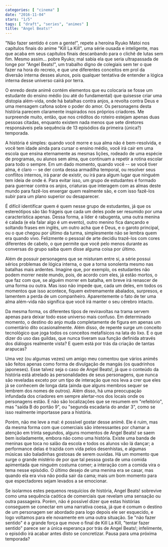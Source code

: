 ```yaml
---
categories: [ "cinema" ]
date: "2016-11-04"
stars: "1/5"
tags: [ "draft", "series", "animes" ]
title: "Angel Beats!"
---
```

"Não fazer sentido é com a gente!", repete a heroína Ryuko Matoi
nos capítulos finais do anime "Kill La Kill", uma série ousada e
inteligente, mas que acaba em seus capítulos finais descanbando para
o clichê de lutas sem fim. Mesmo assim... pobre Ryuko; mal sabia ela
que seria ultrapassada de longe por "Angel Beats!", um trabalho digno de
colegiais sem ter o que fazer na hora do recreio, e que une diferentes
conceitos em prol da diversão interna desses alunos, pois qualquer
tentativa de entender a lógica interna desse universo cairá por terra.

O enredo deste animê contém elementos que eu colocaria se fosse
um estudante do ensino médio (ou até do fundamental) que quisesse
criar uma distopia além-vida, onde há batalhas contra anjos, a
revolta contra Deus e uma mensagem cafona sobre o poder do amor. Os
personagens desta história parecem claramente inspirados nos próprios
criadores. Me surpreende muito, então, que nos créditos do roteiro
estejam apenas duas pessoas citadas, enquanto existem nada menos que
sete diretores responsáveis pela sequência de 13 episódios da primeira
(única?) temporada.

A história é simples: quando você morre e sua alma não é
bem-resolvida, e você tem idade ainda para cursar o ensino médio,
você irá cair em uma escola que ensina eternamente as mesmas lições,
rodeado de uma espécie de programas, ou alunos sem alma, que continuam a
repetir a rotina escolar para todo o sempre. Em um dado momento, quando
você -- se você tiver alma, é claro -- se der conta dessa armadilha
temporal, ou resolver seus conflitos internos, irá parar de existir,
ou irá para algum lugar que ninguém tem ideia de onde é. Para evitar
isso, um grupo de estudantes é formado para guerrear contra os anjos,
criaturas que interagem com as almas deste mundo para fazê-los enxergar
quem realmente são, e com isso fazê-los subir para um plano superior
ou desaparecer.

É difícil identificar quem é quem nesse grupo de estudantes, já que
os estereótipos são tão frágeis que cada um deles pode ser resumido
por uma característica apenas. Dessa forma, a líder é rabugenta,
uma outra menina é calada (e ela falar algo é um evento), outro menino
fica dançando e soltando frases em inglês, um outro acha que é Deus,
e o garoto principal, ou o que chegou por último da turma, simplesmente
não se lembra quem era quando vivo. Felizmente o pessoal de arte decidiu
trazê-los com cores diferentes de cabelo, o que permite que você pelo
menos durante as conversas do grupo saiba quem disse alguma coisa por
último.

Além de possuir personagens que se misturam entre si, a série possui
sérios problemas de lógica interna, o que a torna sonolenta mesmo nas
batalhas mais ardentes. Imagine que, por exemplo, os estudantes não
podem morrer neste mundo, pois, de acordo com eles, já estão mortos,
o que faz com que, se alguém morrer em batalha, em breve irá renascer
de uma forma ou outra. Mas isso não impede que, cada um deles, em todos
os momentos que isso acontece, fiquem extremamente abalados, surpresos,
e lamentem a perda de um companheiro. Aparentemente o fato de ter uma alma
além-vida não significa que você irá manter o seu cérebro intacto.

Da mesma forma, os diferentes tipos de reviravoltas na trama servem apenas
para deixar todo esse universo mais confuso. Em determinado momento, o
destino do anjo muda completamente de figura em apenas um comentário dito
ocasionalmente. Além disso, de repente surge um conceito tecnológico
que joga todos os conceitos metafísicos na lata do lixo. E o que dizer
do uso das guildas, que nunca tiveram sua função definida através
dos diálogos realmente vista? E quem está por trás da criação de
tantas arapucas?

Uma vez (ou algumas vezes) um amigo meu comentou que vários animês
são feitos apenas como forma de divulgação de mangás (os quadrinhos
japoneses). Esse talvez seja o caso de Angel Beats!, já que o conteúdo
da história está atrelado às personalidades de seus personagens,
que nunca são reveladas exceto por um tipo de interação que nos
leva a crer que eles já se conhecem de longa data (ainda que alguns
membros sequer se lembrem dos nomes de outros). Além disso, há uma
preocupação infundada dos criadores em sempre alertar-nos dos locais
onde os personagens estão. E não são localizações que se resumem em
"refeitório", mas "saída B do portão 9", ou "segunda escadaria do
andar 3", como se isso realmente importasse para a história.

Porém, não me leve a mal: é possível gostar desse animê. Ele é ruim,
mas da mesma forma com que comerciais são interessantes por chamar a
atenção em trinta segundos, alguns momentos de Angel Beats! se saem
bem isoladamente, embora não como uma história. Existe uma banda de
meninas que toca no salão da escola e todos os alunos vão lá dançar;
a performance delas é trazida com vida pelos desenhistas, e algumas
músicas são baladinhas gostosas de serem ouvidas. Há um momento
que surge o grande mistério de por que tal pessoa gosta de uma comida
apimentada que ninguém costuma comer; a interação com a comida vira
o tema nesse episódio. O último desejo de uma menina era se casar,
mas quando ela era viva não podia sair da cama; mais um bom momento
para que espectadores sejam levados a se emocionar.

Se isolarmos estes pequenos resquícios de história, Angel
Beats! sobrevive como uma sequência caótica de comerciais que revelam
uma sensação ou outra passageira. Porém, não é possível dizer que
estas histórias conseguem se conectar em uma narrativa coesa, já que
é comum o destino de um personagem ser abordado para logo depois ele ser
esquecido, e logo voltamos para ele novamente em uma outra situação. Se
"não fazer sentido" é a grande força que move o final de Kill La
Kill, "tentar fazer sentido" parece ser a única esperança por trás
de Angel Beats!; infelimente, o episódio irá acabar antes disto se
concretizar. Pausa para uma próxima temporada?
